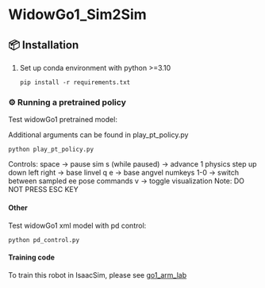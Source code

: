 # WidowGo1_Sim2Sim

## 📦 Installation

1. Set up conda environment with python >=3.10
   ```
   pip install -r requirements.txt
   ```

### ⚙️ Running a pretrained policy

Test widowGo1 pretrained model:

Additional arguments can be found in play_pt_policy.py
```
python play_pt_policy.py
```
Controls:
space -> pause sim
s (while paused) -> advance 1 physics step
up down left right -> base linvel
q e -> base angvel
numkeys 1-0 -> switch between sampled ee pose commands
v -> toggle visualization
Note: DO NOT PRESS ESC KEY

#### Other

Test widowGo1 xml model with pd control:

```
python pd_control.py
```

#### Training code

To train this robot in IsaacSim, please see [go1_arm_lab](https://github.com/kabirraymalik/go1_arm_lab)